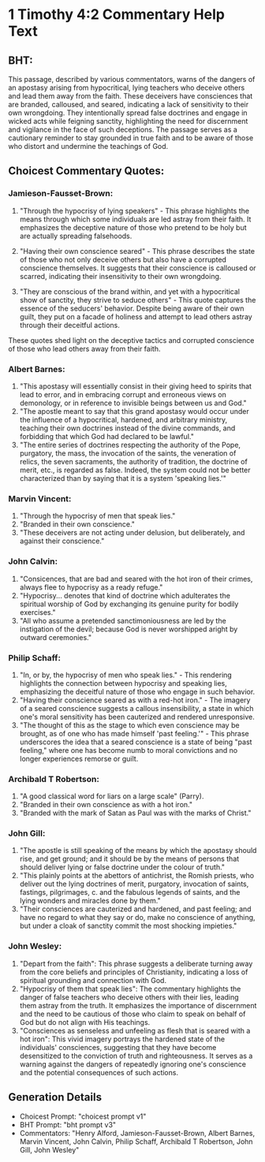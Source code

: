 # 1 Timothy 4:2 Commentary Help Text

## BHT:
This passage, described by various commentators, warns of the dangers of an apostasy arising from hypocritical, lying teachers who deceive others and lead them away from the faith. These deceivers have consciences that are branded, calloused, and seared, indicating a lack of sensitivity to their own wrongdoing. They intentionally spread false doctrines and engage in wicked acts while feigning sanctity, highlighting the need for discernment and vigilance in the face of such deceptions. The passage serves as a cautionary reminder to stay grounded in true faith and to be aware of those who distort and undermine the teachings of God.

## Choicest Commentary Quotes:
### Jamieson-Fausset-Brown:
1. "Through the hypocrisy of lying speakers" - This phrase highlights the means through which some individuals are led astray from their faith. It emphasizes the deceptive nature of those who pretend to be holy but are actually spreading falsehoods.

2. "Having their own conscience seared" - This phrase describes the state of those who not only deceive others but also have a corrupted conscience themselves. It suggests that their conscience is calloused or scarred, indicating their insensitivity to their own wrongdoing.

3. "They are conscious of the brand within, and yet with a hypocritical show of sanctity, they strive to seduce others" - This quote captures the essence of the seducers' behavior. Despite being aware of their own guilt, they put on a facade of holiness and attempt to lead others astray through their deceitful actions.

These quotes shed light on the deceptive tactics and corrupted conscience of those who lead others away from their faith.

### Albert Barnes:
1. "This apostasy will essentially consist in their giving heed to spirits that lead to error, and in embracing corrupt and erroneous views on demonology, or in reference to invisible beings between us and God."
2. "The apostle meant to say that this grand apostasy would occur under the influence of a hypocritical, hardened, and arbitrary ministry, teaching their own doctrines instead of the divine commands, and forbidding that which God had declared to be lawful."
3. "The entire series of doctrines respecting the authority of the Pope, purgatory, the mass, the invocation of the saints, the veneration of relics, the seven sacraments, the authority of tradition, the doctrine of merit, etc., is regarded as false. Indeed, the system could not be better characterized than by saying that it is a system 'speaking lies.'"

### Marvin Vincent:
1. "Through the hypocrisy of men that speak lies."
2. "Branded in their own conscience."
3. "These deceivers are not acting under delusion, but deliberately, and against their conscience."

### John Calvin:
1. "Consicences, that are bad and seared with the hot iron of their crimes, always flee to hypocrisy as a ready refuge."
2. "Hypocrisy... denotes that kind of doctrine which adulterates the spiritual worship of God by exchanging its genuine purity for bodily exercises."
3. "All who assume a pretended sanctimoniousness are led by the instigation of the devil; because God is never worshipped aright by outward ceremonies."

### Philip Schaff:
1. "In, or by, the hypocrisy of men who speak lies." - This rendering highlights the connection between hypocrisy and speaking lies, emphasizing the deceitful nature of those who engage in such behavior.
2. "Having their conscience seared as with a red-hot iron." - The imagery of a seared conscience suggests a callous insensibility, a state in which one's moral sensitivity has been cauterized and rendered unresponsive.
3. "The thought of this as the stage to which even conscience may be brought, as of one who has made himself 'past feeling.'" - This phrase underscores the idea that a seared conscience is a state of being "past feeling," where one has become numb to moral convictions and no longer experiences remorse or guilt.

### Archibald T Robertson:
1. "A good classical word for liars on a large scale" (Parry).
2. "Branded in their own conscience as with a hot iron."
3. "Branded with the mark of Satan as Paul was with the marks of Christ."

### John Gill:
1. "The apostle is still speaking of the means by which the apostasy should rise, and get ground; and it should be by the means of persons that should deliver lying or false doctrine under the colour of truth."
2. "This plainly points at the abettors of antichrist, the Romish priests, who deliver out the lying doctrines of merit, purgatory, invocation of saints, fastings, pilgrimages, c. and the fabulous legends of saints, and the lying wonders and miracles done by them."
3. "Their consciences are cauterized and hardened, and past feeling; and have no regard to what they say or do, make no conscience of anything, but under a cloak of sanctity commit the most shocking impieties."

### John Wesley:
1. "Depart from the faith": This phrase suggests a deliberate turning away from the core beliefs and principles of Christianity, indicating a loss of spiritual grounding and connection with God.
2. "Hypocrisy of them that speak lies": The commentary highlights the danger of false teachers who deceive others with their lies, leading them astray from the truth. It emphasizes the importance of discernment and the need to be cautious of those who claim to speak on behalf of God but do not align with His teachings.
3. "Consciences as senseless and unfeeling as flesh that is seared with a hot iron": This vivid imagery portrays the hardened state of the individuals' consciences, suggesting that they have become desensitized to the conviction of truth and righteousness. It serves as a warning against the dangers of repeatedly ignoring one's conscience and the potential consequences of such actions.


## Generation Details
- Choicest Prompt: "choicest prompt v1"
- BHT Prompt: "bht prompt v3"
- Commentators: "Henry Alford, Jamieson-Fausset-Brown, Albert Barnes, Marvin Vincent, John Calvin, Philip Schaff, Archibald T Robertson, John Gill, John Wesley"
